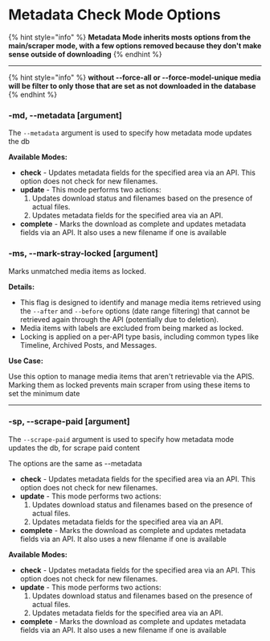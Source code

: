 # Metadata Check Mode Options

{% hint style="info" %}
**Metadata Mode inherits mosts options from the main/scraper mode, with a few options removed because they don't make sense outside of downloading**
{% endhint %}

***

{% hint style="info" %}
**without --force-all or --force-model-unique media will be filter to only those that are set as not downloaded in the database**
{% endhint %}

### -md, --metadata \[argument]

The `--metadata` argument is used to specify how metadata mode updates the db

**Available Modes:**

* **check** - Updates metadata fields for the specified area via an API. This option does not check for new filenames.
* **update** - This mode performs two actions:
  1. Updates download status and filenames based on the presence of actual files.
  2. Updates metadata fields for the specified area via an API.
* **complete** - Marks the download as complete and updates metadata fields via an API. It also uses a new filename if one is available

### -ms, --mark-stray-locked  \[argument]

Marks unmatched media items as locked.

**Details:**

* This flag is designed to identify and manage media items retrieved using the `--after` and `--before` options (date range filtering) that cannot be retrieved again through the API (potentially due to deletion).
* Media items with labels are excluded from being marked as locked.
* Locking is applied on a per-API type basis, including common types like Timeline, Archived Posts, and Messages.

**Use Case:**

Use this option to manage media items that aren't retrievable via the APIS. Marking them as locked prevents main scraper from using these items to set the minimum date



***

### -sp, --scrape-paid  \[argument]&#x20;

The `--scrape-paid` argument is used to specify how metadata mode updates the db, for scrape paid content

The options are the same as --metadata

* **check** - Updates metadata fields for the specified area via an API. This option does not check for new filenames.
* **update** - This mode performs two actions:
  1. Updates download status and filenames based on the presence of actual files.
  2. Updates metadata fields for the specified area via an API.
* **complete** - Marks the download as complete and updates metadata fields via an API. It also uses a new filename if one is available



**Available Modes:**

* **check** - Updates metadata fields for the specified area via an API. This option does not check for new filenames.
* **update** - This mode performs two actions:
  1. Updates download status and filenames based on the presence of actual files.
  2. Updates metadata fields for the specified area via an API.
* **complete** - Marks the download as complete and updates metadata fields via an API. It also uses a new filename if one is available



